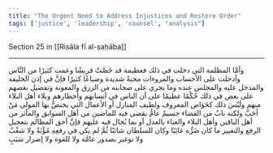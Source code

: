 ```yaml
---
title: "The Urgent Need to Address Injustices and Restore Order"
tags: ['justice', 'leadership', 'counsel', "analysis"]
---
```


 Section 25 in [[Risāla fī al-ṣaḥāba]]

---
وأمَّا المظلمة التي دخلت في ذلك فعظيمة قد خَصَّتْ قريشًا وعمت كثيرًا من النَّاس وأدخلت على الأحساب والمروءات محنةً شديدة وضياعًا كثيرًا فإنَّ في إذن الخليفة والمدخل عليه والمجلس عنده وما يجري على صحابته من الرزق والمعونة وتفضيل بعضهم على بعض في ذلك حُكْمًا عظيمًا على أن الناس في أنسابهم وأخطارهم وبلاء أهل البلاء منهم ولَيْسَ ذلك كخَوَاص المعروف ولطيف المنازل أو الأعمال التي يختصُّ بها المولى مَنْ أحَبَّ ولكنه بابٌ من القضاء جسيمٌ عامٌّ يقضى فيه للماضين من أهل السوابق والمآثر من أهل الباقين وأهل البلاء والغناء بالعدل أو بما يُحال فيه عليهم فإنَّ أحق المظالم بتعجيل الرفع والتغيير ما كان ضَرُّه عَائِبًا  وكان للسلطان شائنًا ثُمَّ لم يكن في رفعِهِ مُؤْنَةٌ ولا شغْبٌ ولا توغير بصدور عامَّة ولا للقوة ولا إضرار سَبَبٍ
